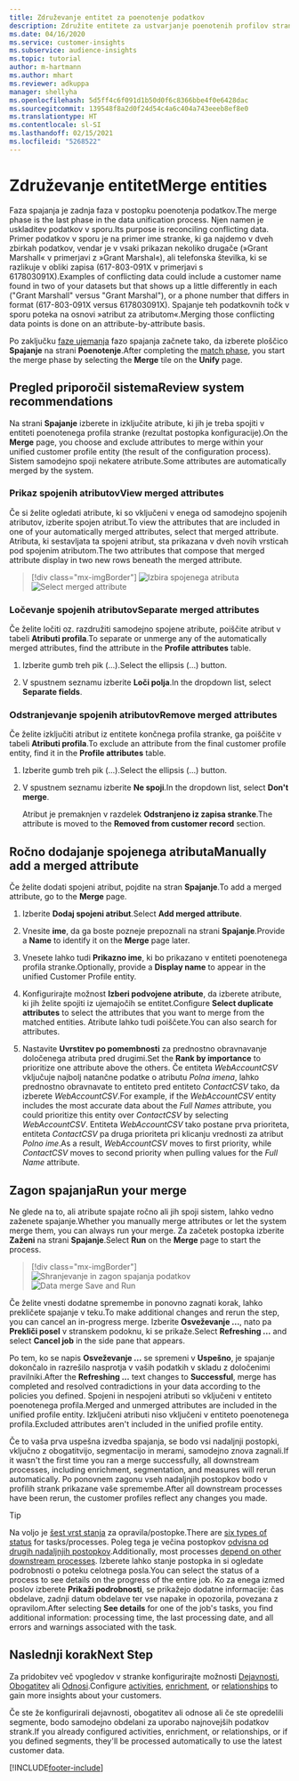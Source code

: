 ```yaml
---
title: Združevanje entitet za poenotenje podatkov
description: Združite entitete za ustvarjanje poenotenih profilov strank.
ms.date: 04/16/2020
ms.service: customer-insights
ms.subservice: audience-insights
ms.topic: tutorial
author: m-hartmann
ms.author: mhart
ms.reviewer: adkuppa
manager: shellyha
ms.openlocfilehash: 5d5ff4c6f091d1b50d0f6c8366bbe4f0e6428dac
ms.sourcegitcommit: 139548f8a2d0f24d54c4a6c404a743eeeb8ef8e0
ms.translationtype: HT
ms.contentlocale: sl-SI
ms.lasthandoff: 02/15/2021
ms.locfileid: "5268522"
---
```

# <a name="merge-entities"></a><span data-ttu-id="23a25-103">Združevanje entitet</span><span class="sxs-lookup"><span data-stu-id="23a25-103">Merge entities</span></span>

<span data-ttu-id="23a25-104">Faza spajanja je zadnja faza v postopku poenotenja podatkov.</span><span class="sxs-lookup"><span data-stu-id="23a25-104">The merge phase is the last phase in the data unification process.</span></span> <span data-ttu-id="23a25-105">Njen namen je uskladitev podatkov v sporu.</span><span class="sxs-lookup"><span data-stu-id="23a25-105">Its purpose is reconciling conflicting data.</span></span> <span data-ttu-id="23a25-106">Primer podatkov v sporu je na primer ime stranke, ki ga najdemo v dveh zbirkah podatkov, vendar je v vsaki prikazan nekoliko drugače (»Grant Marshall« v primerjavi z »Grant Marshal«), ali telefonska številka, ki se razlikuje v obliki zapisa (617-803-091X v primerjavi s 617803091X).</span><span class="sxs-lookup"><span data-stu-id="23a25-106">Examples of conflicting data could include a customer name found in two of your datasets but that shows up a little differently in each ("Grant Marshall" versus "Grant Marshal"), or a phone number that differs in format (617-803-091X versus 617803091X).</span></span> <span data-ttu-id="23a25-107">Spajanje teh podatkovnih točk v sporu poteka na osnovi »atribut za atributom«.</span><span class="sxs-lookup"><span data-stu-id="23a25-107">Merging those conflicting data points is done on an attribute-by-attribute basis.</span></span>

<span data-ttu-id="23a25-108">Po zaključku [faze ujemanja](match-entities.md) fazo spajanja začnete tako, da izberete ploščico **Spajanje** na strani **Poenotenje**.</span><span class="sxs-lookup"><span data-stu-id="23a25-108">After completing the [match phase](match-entities.md), you start the merge phase by selecting the **Merge** tile on the **Unify** page.</span></span>

## <a name="review-system-recommendations"></a><span data-ttu-id="23a25-109">Pregled priporočil sistema</span><span class="sxs-lookup"><span data-stu-id="23a25-109">Review system recommendations</span></span>

<span data-ttu-id="23a25-110">Na strani **Spajanje** izberete in izključite atribute, ki jih je treba spojiti v entiteti poenotenega profila stranke (rezultat postopka konfiguracije).</span><span class="sxs-lookup"><span data-stu-id="23a25-110">On the **Merge** page, you choose and exclude attributes to merge within your unified customer profile entity (the result of the configuration process).</span></span> <span data-ttu-id="23a25-111">Sistem samodejno spoji nekatere atribute.</span><span class="sxs-lookup"><span data-stu-id="23a25-111">Some attributes are automatically merged by the system.</span></span>

### <a name="view-merged-attributes"></a><span data-ttu-id="23a25-112">Prikaz spojenih atributov</span><span class="sxs-lookup"><span data-stu-id="23a25-112">View merged attributes</span></span>

<span data-ttu-id="23a25-113">Če si želite ogledati atribute, ki so vključeni v enega od samodejno spojenih atributov, izberite spojen atribut.</span><span class="sxs-lookup"><span data-stu-id="23a25-113">To view the attributes that are included in one of your automatically merged attributes, select that merged attribute.</span></span> <span data-ttu-id="23a25-114">Atributa, ki sestavljata ta spojeni atribut, sta prikazana v dveh novih vrsticah pod spojenim atributom.</span><span class="sxs-lookup"><span data-stu-id="23a25-114">The two attributes that compose that merged attribute display in two new rows beneath the merged attribute.</span></span>

> [!div class="mx-imgBorder"]
> <span data-ttu-id="23a25-115">![Izbira spojenega atributa](media/configure-data-merge-profile-attributes.png "Izbira spojenega atributa")</span><span class="sxs-lookup"><span data-stu-id="23a25-115">![Select merged attribute](media/configure-data-merge-profile-attributes.png "Select merged attribute")</span></span>

### <a name="separate-merged-attributes"></a><span data-ttu-id="23a25-116">Ločevanje spojenih atributov</span><span class="sxs-lookup"><span data-stu-id="23a25-116">Separate merged attributes</span></span>

<span data-ttu-id="23a25-117">Če želite ločiti oz. razdružiti samodejno spojene atribute, poiščite atribut v tabeli **Atributi profila**.</span><span class="sxs-lookup"><span data-stu-id="23a25-117">To separate or unmerge any of the automatically merged attributes, find the attribute in the **Profile attributes** table.</span></span>

1. <span data-ttu-id="23a25-118">Izberite gumb treh pik (...).</span><span class="sxs-lookup"><span data-stu-id="23a25-118">Select the ellipsis (...) button.</span></span>
  
2. <span data-ttu-id="23a25-119">V spustnem seznamu izberite **Loči polja**.</span><span class="sxs-lookup"><span data-stu-id="23a25-119">In the dropdown list, select **Separate fields**.</span></span>

### <a name="remove-merged-attributes"></a><span data-ttu-id="23a25-120">Odstranjevanje spojenih atributov</span><span class="sxs-lookup"><span data-stu-id="23a25-120">Remove merged attributes</span></span>

<span data-ttu-id="23a25-121">Če želite izključiti atribut iz entitete končnega profila stranke, ga poiščite v tabeli **Atributi profila**.</span><span class="sxs-lookup"><span data-stu-id="23a25-121">To exclude an attribute from the final customer profile entity, find it in the **Profile attributes** table.</span></span>

1. <span data-ttu-id="23a25-122">Izberite gumb treh pik (...).</span><span class="sxs-lookup"><span data-stu-id="23a25-122">Select the ellipsis (...) button.</span></span>
  
2. <span data-ttu-id="23a25-123">V spustnem seznamu izberite **Ne spoji**.</span><span class="sxs-lookup"><span data-stu-id="23a25-123">In the dropdown list, select **Don't merge**.</span></span>

   <span data-ttu-id="23a25-124">Atribut je premaknjen v razdelek **Odstranjeno iz zapisa stranke**.</span><span class="sxs-lookup"><span data-stu-id="23a25-124">The attribute is moved to the **Removed from customer record** section.</span></span>

## <a name="manually-add-a-merged-attribute"></a><span data-ttu-id="23a25-125">Ročno dodajanje spojenega atributa</span><span class="sxs-lookup"><span data-stu-id="23a25-125">Manually add a merged attribute</span></span>

<span data-ttu-id="23a25-126">Če želite dodati spojeni atribut, pojdite na stran **Spajanje**.</span><span class="sxs-lookup"><span data-stu-id="23a25-126">To add a merged attribute, go to the **Merge** page.</span></span>

1. <span data-ttu-id="23a25-127">Izberite **Dodaj spojeni atribut**.</span><span class="sxs-lookup"><span data-stu-id="23a25-127">Select **Add merged attribute**.</span></span>

2. <span data-ttu-id="23a25-128">Vnesite **ime**, da ga boste pozneje prepoznali na strani **Spajanje**.</span><span class="sxs-lookup"><span data-stu-id="23a25-128">Provide a **Name** to identify it on the **Merge** page later.</span></span>

3. <span data-ttu-id="23a25-129">Vnesete lahko tudi **Prikazno ime**, ki bo prikazano v entiteti poenotenega profila stranke.</span><span class="sxs-lookup"><span data-stu-id="23a25-129">Optionally, provide a **Display name** to appear in the unified Customer Profile entity.</span></span>

4. <span data-ttu-id="23a25-130">Konfigurirajte možnost **Izberi podvojene atribute**, da izberete atribute, ki jih želite spojiti iz ujemajočih se entitet.</span><span class="sxs-lookup"><span data-stu-id="23a25-130">Configure **Select duplicate attributes** to select the attributes that you want to merge from the matched entities.</span></span> <span data-ttu-id="23a25-131">Atribute lahko tudi poiščete.</span><span class="sxs-lookup"><span data-stu-id="23a25-131">You can also search for attributes.</span></span>

5. <span data-ttu-id="23a25-132">Nastavite **Uvrstitev po pomembnosti** za prednostno obravnavanje določenega atributa pred drugimi.</span><span class="sxs-lookup"><span data-stu-id="23a25-132">Set the **Rank by importance** to prioritize one attribute above the others.</span></span> <span data-ttu-id="23a25-133">Če entiteta *WebAccountCSV* vključuje najbolj natančne podatke o atributu *Polna imena*, lahko prednostno obravnavate to entiteto pred entiteto *ContactCSV* tako, da izberete *WebAccountCSV*.</span><span class="sxs-lookup"><span data-stu-id="23a25-133">For example, if the *WebAccountCSV* entity includes the most accurate data about the *Full Names* attribute, you could prioritize this entity over *ContactCSV* by selecting *WebAccountCSV*.</span></span> <span data-ttu-id="23a25-134">Entiteta *WebAccountCSV* tako postane prva prioriteta, entiteta *ContactCSV* pa druga prioriteta pri klicanju vrednosti za atribut *Polno ime*.</span><span class="sxs-lookup"><span data-stu-id="23a25-134">As a result, *WebAccountCSV* moves to first priority, while *ContactCSV* moves to second priority when pulling values for the *Full Name* attribute.</span></span>

## <a name="run-your-merge"></a><span data-ttu-id="23a25-135">Zagon spajanja</span><span class="sxs-lookup"><span data-stu-id="23a25-135">Run your merge</span></span>

<span data-ttu-id="23a25-136">Ne glede na to, ali atribute spajate ročno ali jih spoji sistem, lahko vedno zaženete spajanje.</span><span class="sxs-lookup"><span data-stu-id="23a25-136">Whether you manually merge attributes or let the system merge them, you can always run your merge.</span></span> <span data-ttu-id="23a25-137">Za začetek postopka izberite **Zaženi** na strani **Spajanje**.</span><span class="sxs-lookup"><span data-stu-id="23a25-137">Select **Run** on the **Merge** page to start the process.</span></span>

> [!div class="mx-imgBorder"]
> <span data-ttu-id="23a25-138">![Shranjevanje in zagon spajanja podatkov](media/configure-data-merge-save-run.png "Shranjevanje in zagon spajanja podatkov")</span><span class="sxs-lookup"><span data-stu-id="23a25-138">![Data merge Save and Run](media/configure-data-merge-save-run.png "Data merge Save and Run")</span></span>

<span data-ttu-id="23a25-139">Če želite vnesti dodatne spremembe in ponovno zagnati korak, lahko prekličete spajanje v teku.</span><span class="sxs-lookup"><span data-stu-id="23a25-139">To make additional changes and rerun the step, you can cancel an in-progress merge.</span></span> <span data-ttu-id="23a25-140">Izberite **Osveževanje ...**, nato pa **Prekliči posel** v stranskem podoknu, ki se prikaže.</span><span class="sxs-lookup"><span data-stu-id="23a25-140">Select **Refreshing ...** and select **Cancel job**  in the side pane that appears.</span></span>

<span data-ttu-id="23a25-141">Po tem, ko se napis **Osveževanje ...** se spremeni v **Uspešno**, je spajanje dokončalo in razrešilo nasprotja v vaših podatkih v skladu z določenimi pravilniki.</span><span class="sxs-lookup"><span data-stu-id="23a25-141">After the **Refreshing ...** text changes to **Successful**, merge has completed and resolved contradictions in your data according to the policies you defined.</span></span> <span data-ttu-id="23a25-142">Spojeni in nespojeni atributi so vključeni v entiteto poenotenega profila.</span><span class="sxs-lookup"><span data-stu-id="23a25-142">Merged and unmerged attributes are included in the unified profile entity.</span></span> <span data-ttu-id="23a25-143">Izključeni atributi niso vključeni v entiteto poenotenega profila.</span><span class="sxs-lookup"><span data-stu-id="23a25-143">Excluded attributes aren't included in the unified profile entity.</span></span>

<span data-ttu-id="23a25-144">Če to vaša prva uspešna izvedba spajanja, se bodo vsi nadaljnji postopki, vključno z obogatitvijo, segmentacijo in merami, samodejno znova zagnali.</span><span class="sxs-lookup"><span data-stu-id="23a25-144">If it wasn't the first time you ran a merge successfully, all downstream processes, including enrichment, segmentation, and measures will rerun automatically.</span></span> <span data-ttu-id="23a25-145">Po ponovnem zagonu vseh nadaljnjih postopkov bodo v profilih strank prikazane vaše spremembe.</span><span class="sxs-lookup"><span data-stu-id="23a25-145">After all downstream processes have been rerun, the customer profiles reflect any changes you made.</span></span>

> [!TIP]
> <span data-ttu-id="23a25-146">Na voljo je [šest vrst stanja](system.md#status-types) za opravila/postopke.</span><span class="sxs-lookup"><span data-stu-id="23a25-146">There are [six types of status](system.md#status-types) for tasks/processes.</span></span> <span data-ttu-id="23a25-147">Poleg tega je večina postopkov [odvisna od drugih nadaljnjih postopkov](system.md#refresh-policies).</span><span class="sxs-lookup"><span data-stu-id="23a25-147">Additionally, most processes [depend on other downstream processes](system.md#refresh-policies).</span></span> <span data-ttu-id="23a25-148">Izberete lahko stanje postopka in si ogledate podrobnosti o poteku celotnega posla.</span><span class="sxs-lookup"><span data-stu-id="23a25-148">You can select the status of a process to see details on the progress of the entire job.</span></span> <span data-ttu-id="23a25-149">Ko za enega izmed poslov izberete **Prikaži podrobnosti**, se prikažejo dodatne informacije: čas obdelave, zadnji datum obdelave ter vse napake in opozorila, povezana z opravilom.</span><span class="sxs-lookup"><span data-stu-id="23a25-149">After selecting **See details** for one of the job's tasks, you find additional information: processing time, the last processing date, and all errors and warnings associated with the task.</span></span>

## <a name="next-step"></a><span data-ttu-id="23a25-150">Naslednji korak</span><span class="sxs-lookup"><span data-stu-id="23a25-150">Next Step</span></span>

<span data-ttu-id="23a25-151">Za pridobitev več vpogledov v stranke konfigurirajte možnosti [Dejavnosti](activities.md), [Obogatitev](enrichment-microsoft-graph.md) ali [Odnosi](relationships.md).</span><span class="sxs-lookup"><span data-stu-id="23a25-151">Configure [activities](activities.md), [enrichment](enrichment-microsoft-graph.md), or [relationships](relationships.md) to gain more insights about your customers.</span></span>

<span data-ttu-id="23a25-152">Če ste že konfigurirali dejavnosti, obogatitev ali odnose ali če ste opredelili segmente, bodo samodejno obdelani za uporabo najnovejših podatkov strank.</span><span class="sxs-lookup"><span data-stu-id="23a25-152">If you already configured activities, enrichment, or relationships, or if you defined segments, they'll be processed automatically to use the latest customer data.</span></span>




[!INCLUDE[footer-include](../includes/footer-banner.md)]